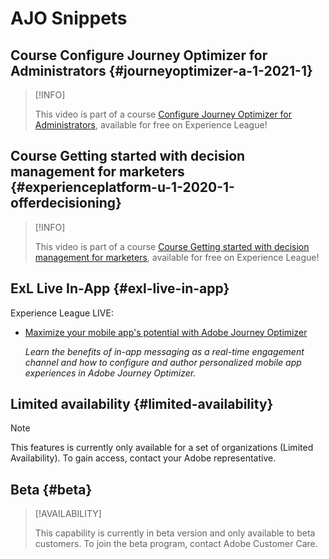 # AJO Snippets

## Course Configure Journey Optimizer for Administrators {#journeyoptimizer-a-1-2021-1}

>[!INFO]
>
> This video is part of a course [Configure Journey Optimizer for Administrators](https://experienceleague.adobe.com/docs/courses/using/journeyoptimizer-a-1-2021-1.html), available for free on Experience League!

## Course Getting started with decision management for marketers {#experienceplatform-u-1-2020-1-offerdecisioning}

>[!INFO]
>
> This video is part of a course [Course Getting started with decision management for marketers](https://experienceleague.adobe.com/docs/courses/using/experienceplatform-u-1-2020-1-offerdecisioning.html?lang=en), available for free on Experience League!

## ExL Live In-App {#exl-live-in-app}

Experience League LIVE: 

* [Maximize your mobile app's potential with Adobe Journey Optimizer](https://experienceleague.adobe.com/docs/events/experience-league-live-recordings/episodes/exl-live-episode-5-24-23.html?lang=en)

    *Learn the benefits of in-app messaging as a real-time engagement channel and how to configure and author personalized mobile app experiences in Adobe Journey Optimizer.*

## Limited availability {#limited-availability}

>[!NOTE]
>
>This features is currently only available for a set of organizations (Limited Availability). To gain access, contact your Adobe representative.

## Beta {#beta}

>[!AVAILABILITY]
>
>This capability is currently in beta version and only available to beta customers. To join the beta program, contact Adobe Customer Care.